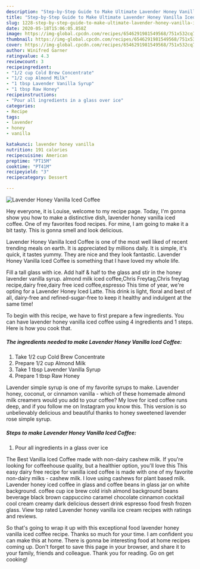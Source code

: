 ```yaml
---
description: "Step-by-Step Guide to Make Ultimate Lavender Honey Vanilla Iced Coffee"
title: "Step-by-Step Guide to Make Ultimate Lavender Honey Vanilla Iced Coffee"
slug: 1228-step-by-step-guide-to-make-ultimate-lavender-honey-vanilla-iced-coffee
date: 2020-05-18T15:06:05.858Z
image: https://img-global.cpcdn.com/recipes/6546291981549568/751x532cq70/lavender-honey-vanilla-iced-coffee-recipe-main-photo.jpg
thumbnail: https://img-global.cpcdn.com/recipes/6546291981549568/751x532cq70/lavender-honey-vanilla-iced-coffee-recipe-main-photo.jpg
cover: https://img-global.cpcdn.com/recipes/6546291981549568/751x532cq70/lavender-honey-vanilla-iced-coffee-recipe-main-photo.jpg
author: Winifred Garner
ratingvalue: 4.3
reviewcount: 3
recipeingredient:
- "1/2 cup Cold Brew Concentrate"
- "1/2 cup Almond Milk"
- "1 tbsp Lavender Vanilla Syrup"
- "1 tbsp Raw Honey"
recipeinstructions:
- "Pour all ingredients in a glass over ice"
categories:
- Recipe
tags:
- lavender
- honey
- vanilla

katakunci: lavender honey vanilla 
nutrition: 191 calories
recipecuisine: American
preptime: "PT15M"
cooktime: "PT41M"
recipeyield: "3"
recipecategory: Dessert

---
```



![Lavender Honey Vanilla Iced Coffee](https://img-global.cpcdn.com/recipes/6546291981549568/751x532cq70/lavender-honey-vanilla-iced-coffee-recipe-main-photo.jpg)

Hey everyone, it is Louise, welcome to my recipe page. Today, I'm gonna show you how to make a distinctive dish, lavender honey vanilla iced coffee. One of my favorites food recipes. For mine, I am going to make it a bit tasty. This is gonna smell and look delicious.

Lavender Honey Vanilla Iced Coffee is one of the most well liked of recent trending meals on earth. It is appreciated by millions daily. It is simple, it's quick, it tastes yummy. They are nice and they look fantastic. Lavender Honey Vanilla Iced Coffee is something that I have loved my whole life.

Fill a tall glass with ice. Add half &amp; half to the glass and stir in the honey lavender vanilla syrup. almond milk iced coffee,Chris Freytag,Chris freytag recipe,dairy free,dairy free iced coffee,espresso This time of year, we&#39;re opting for a Lavender Honey Iced Latte. This drink is light, floral and best of all, dairy-free and refined-sugar-free to keep it healthy and indulgent at the same time!


To begin with this recipe, we have to first prepare a few ingredients. You can have lavender honey vanilla iced coffee using 4 ingredients and 1 steps. Here is how you cook that.

<!--inarticleads1-->

##### The ingredients needed to make Lavender Honey Vanilla Iced Coffee:

1. Take 1/2 cup Cold Brew Concentrate
1. Prepare 1/2 cup Almond Milk
1. Take 1 tbsp Lavender Vanilla Syrup
1. Prepare 1 tbsp Raw Honey


Lavender simple syrup is one of my favorite syrups to make. Lavender honey, coconut, or cinnamon vanilla - which of these homemade almond milk creamers would you add to your coffee? My love for iced coffee runs deep, and if you follow me on Instagram you know this. This version is so unbelievably delicious and beautiful thanks to honey sweetened lavender rose simple syrup. 

<!--inarticleads2-->

##### Steps to make Lavender Honey Vanilla Iced Coffee:

1. Pour all ingredients in a glass over ice


The Best Vanilla Iced Coffee made with non-dairy cashew milk. If you&#39;re looking for coffeehouse quality, but a healthier option, you&#39;ll love this This easy dairy free recipe for vanilla iced coffee is made with one of my favorite non-dairy milks - cashew milk. I love using cashews for plant based milk. Lavender honey iced coffee in glass and coffee beans in glass jar on white background. coffee cup ice brew cold irish almond background beans beverage black brown cappuccino caramel chocolate cinnamon cocktail cool cream creamy dark delicious dessert drink espresso food fresh frozen glass. View top rated Lavender honey vanilla ice cream recipes with ratings and reviews. 

So that's going to wrap it up with this exceptional food lavender honey vanilla iced coffee recipe. Thanks so much for your time. I am confident you can make this at home. There is gonna be interesting food at home recipes coming up. Don't forget to save this page in your browser, and share it to your family, friends and colleague. Thank you for reading. Go on get cooking!
